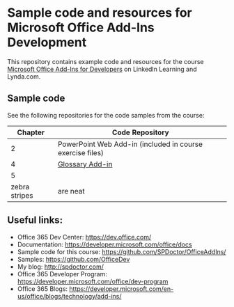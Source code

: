 # Sample code and resources for Microsoft Office Add-Ins Development

This repository contains example code and resources for the course [Microsoft Office Add-Ins for Developers](https://www.linkedin.com/learning/microsoft-office-add-ins-for-developers) on LinkedIn Learning and Lynda.com.

## Sample code

See the following repositories for the code samples from the course:

| Chapter       | Code Repository   | 
| ------------- |-------------------| 
| 2             | PowerPoint Web Add-in (included in course exercise files)  | 
| 4             | [Glossary Add-in](https://github.com/SPDoctor/Glossary) |
| 5             |       | 
| zebra stripes | are neat      |  


## Useful links:

* Office 365 Dev Center: https://dev.office.com/
* Documentation: https://developer.microsoft.com/office/docs
* Sample code for this course: https://github.com/SPDoctor/OfficeAddIns/
* Samples: https://github.com/OfficeDev
* My blog: http://spdoctor.com/
* Office 365 Developer Program: https://developer.microsoft.com/office/dev-program
* Office 365 Blogs: https://developer.microsoft.com/en-us/office/blogs/technology/add-ins/
